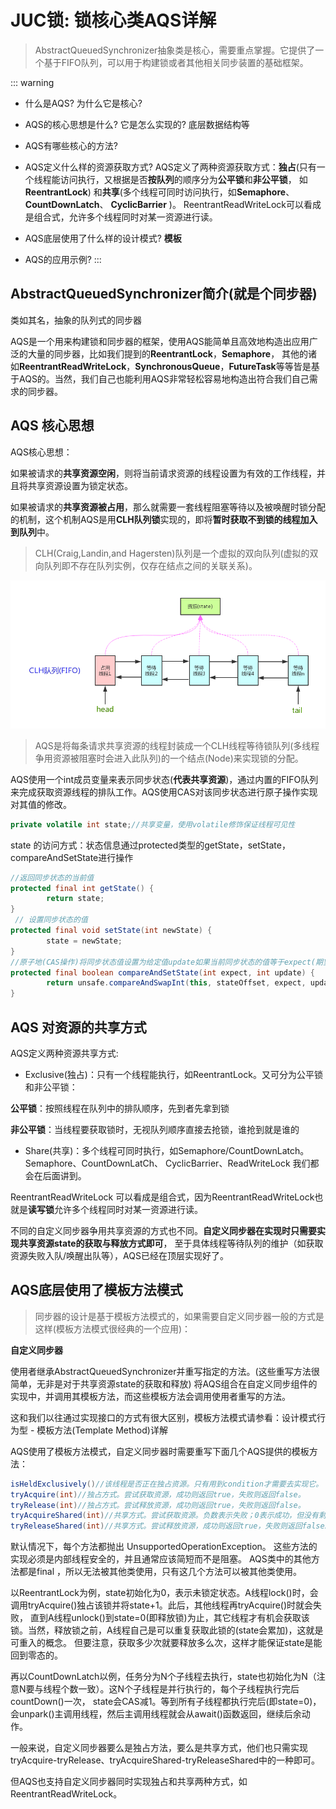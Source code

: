 # JUC锁: 锁核心类AQS详解
 
>AbstractQueuedSynchronizer抽象类是核心，需要重点掌握。它提供了一个基于FIFO队列，可以用于构建锁或者其他相关同步装置的基础框架。

::: warning
- 什么是AQS? 为什么它是核心? 

- AQS的核心思想是什么? 它是怎么实现的? 底层数据结构等 

- AQS有哪些核心的方法? 

- AQS定义什么样的资源获取方式? AQS定义了两种资源获取方式：**独占**(只有一个线程能访问执行，又根据是否**按队列**的顺序分为**公平锁**和**非公平锁**，
如**ReentrantLock**) 和**共享**(多个线程可同时访问执行，如**Semaphore**、**CountDownLatch**、 **CyclicBarrier** )。
ReentrantReadWriteLock可以看成是组合式，允许多个线程同时对某一资源进行读。

- AQS底层使用了什么样的设计模式? **模板** 

- AQS的应用示例?
:::


## AbstractQueuedSynchronizer简介(就是个同步器)

类如其名，抽象的队列式的同步器

AQS是一个用来构建锁和同步器的框架，使用AQS能简单且高效地构造出应用广泛的大量的同步器，比如我们提到的**ReentrantLock**，**Semaphore**，
其他的诸如**ReentrantReadWriteLock**，**SynchronousQueue**，**FutureTask**等等皆是基于AQS的。当然，我们自己也能利用AQS非常轻松容易地构造出符合我们自己需求的同步器。

## AQS 核心思想

AQS核心思想：

如果被请求的**共享资源空闲**，则将当前请求资源的线程设置为有效的工作线程，并且将共享资源设置为锁定状态。

如果被请求的**共享资源被占用**，那么就需要一套线程阻塞等待以及被唤醒时锁分配的机制，这个机制AQS是用**CLH队列锁**实现的，即将**暂时获取不到锁的线程加入到队列**中。

>CLH(Craig,Landin,and Hagersten)队列是一个虚拟的双向队列(虚拟的双向队列即不存在队列实例，仅存在结点之间的关联关系)。

![资源分配过程](../img/aqs_001.png "资源分配过程")

>AQS是将每条请求共享资源的线程封装成一个CLH线程等待锁队列(多线程争用资源被阻塞时会进入此队列)的一个结点(Node)来实现锁的分配。

AQS使用一个int成员变量来表示同步状态(**代表共享资源**)，通过内置的FIFO队列来完成获取资源线程的排队工作。AQS使用CAS对该同步状态进行原子操作实现对其值的修改。

``` java
private volatile int state;//共享变量，使用volatile修饰保证线程可见性
```
state 的访问方式：状态信息通过protected类型的getState，setState，compareAndSetState进行操作

``` java
//返回同步状态的当前值
protected final int getState() {  
        return state;
}
 // 设置同步状态的值
protected final void setState(int newState) { 
        state = newState;
}
//原子地(CAS操作)将同步状态值设置为给定值update如果当前同步状态的值等于expect(期望值)
protected final boolean compareAndSetState(int expect, int update) {
        return unsafe.compareAndSwapInt(this, stateOffset, expect, update);
}
```

##  AQS 对资源的共享方式

AQS定义两种资源共享方式:

- Exclusive(独占)：只有一个线程能执行，如ReentrantLock。又可分为公平锁和非公平锁： 

**公平锁**：按照线程在队列中的排队顺序，先到者先拿到锁
    
**非公平锁**：当线程要获取锁时，无视队列顺序直接去抢锁，谁抢到就是谁的
 
- Share(共享)：多个线程可同时执行，如Semaphore/CountDownLatch。Semaphore、CountDownLatCh、 CyclicBarrier、ReadWriteLock 我们都会在后面讲到。

ReentrantReadWriteLock 可以看成是组合式，因为ReentrantReadWriteLock也就是**读写锁**允许多个线程同时对某一资源进行读。

不同的自定义同步器争用共享资源的方式也不同。**自定义同步器在实现时只需要实现共享资源state的获取与释放方式即可**，
至于具体线程等待队列的维护（如获取资源失败入队/唤醒出队等），AQS已经在顶层实现好了。

## AQS底层使用了模板方法模式

>同步器的设计是基于模板方法模式的，如果需要自定义同步器一般的方式是这样(模板方法模式很经典的一个应用)：

**自定义同步器**

使用者继承AbstractQueuedSynchronizer并重写指定的方法。(这些重写方法很简单，无非是对于共享资源state的获取和释放)
将AQS组合在自定义同步组件的实现中，并调用其模板方法，而这些模板方法会调用使用者重写的方法。

这和我们以往通过实现接口的方式有很大区别，模板方法模式请参看：设计模式行为型 - 模板方法(Template Method)详解

AQS使用了模板方法模式，自定义同步器时需要重写下面几个AQS提供的模板方法：

``` java
isHeldExclusively()//该线程是否正在独占资源。只有用到condition才需要去实现它。
tryAcquire(int)//独占方式。尝试获取资源，成功则返回true，失败则返回false。
tryRelease(int)//独占方式。尝试释放资源，成功则返回true，失败则返回false。
tryAcquireShared(int)//共享方式。尝试获取资源。负数表示失败；0表示成功，但没有剩余可用资源；正数表示成功，且有剩余资源。
tryReleaseShared(int)//共享方式。尝试释放资源，成功则返回true，失败则返回false。
```

默认情况下，每个方法都抛出 UnsupportedOperationException。 这些方法的实现必须是内部线程安全的，并且通常应该简短而不是阻塞。
AQS类中的其他方法都是final ，所以无法被其他类使用，只有这几个方法可以被其他类使用。

以ReentrantLock为例，state初始化为0，表示未锁定状态。A线程lock()时，会调用tryAcquire()独占该锁并将state+1。此后，其他线程再tryAcquire()时就会失败，
直到A线程unlock()到state=0(即释放锁)为止，其它线程才有机会获取该锁。当然，释放锁之前，A线程自己是可以重复获取此锁的(state会累加)，这就是可重入的概念。
但要注意，获取多少次就要释放多么次，这样才能保证state是能回到零态的。

再以CountDownLatch以例，任务分为N个子线程去执行，state也初始化为N（注意N要与线程个数一致）。这N个子线程是并行执行的，每个子线程执行完后countDown()一次，
state会CAS减1。等到所有子线程都执行完后(即state=0)，会unpark()主调用线程，然后主调用线程就会从await()函数返回，继续后余动作。

一般来说，自定义同步器要么是独占方法，要么是共享方式，他们也只需实现tryAcquire-tryRelease、tryAcquireShared-tryReleaseShared中的一种即可。

但AQS也支持自定义同步器同时实现独占和共享两种方式，如ReentrantReadWriteLock。